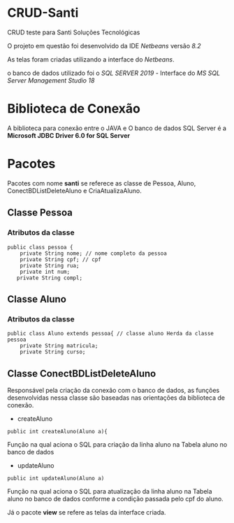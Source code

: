 # CRUD-Santi
 CRUD teste para Santi Soluções Tecnológicas

 O projeto em questão foi desenvolvido da IDE *Netbeans* versão *8.2*

 As telas foram criadas utilizando a interface do *Netbeans*.

 o banco de dados utilizado foi o *SQL SERVER 2019* - Interface do  *MS SQL Server Management Studio 18*

# Biblioteca de Conexão

A biblioteca para conexão entre o JAVA e O banco de dados SQL Server é a **Microsoft JDBC Driver 6.0 for SQL Server**

# Pacotes

Pacotes com nome **santi** se referece as classe de Pessoa, Aluno, ConectBDListDeleteAluno e CriaAtualizaAluno.

## Classe Pessoa
### Atributos da classe
```
public class pessoa {
    private String nome; // nome completo da pessoa
    private String cpf; // cpf
    private String rua;
    private int num;
   private String compl;
```

## Classe Aluno
### Atributos da classe
```
public class Aluno extends pessoa{ // classe aluno Herda da classe pessoa
    private String matricula;
    private String curso;
```

## Classe ConectBDListDeleteAluno

Responsável pela criação da conexão com o banco de dados, as funções desenvolvidas nessa classe são baseadas nas orientações da biblioteca de conexão.


* createAluno
```
public int createAluno(Aluno a){
```
Função na qual aciona o SQL para criação da linha aluno na Tabela aluno no banco de dados

* updateAluno
```
public int updateAluno(Aluno a)
```
Função na qual aciona o SQL para atualização da linha aluno na Tabela aluno no banco de dados conforme a condição passada pelo cpf do aluno.


Já o pacote **view** se refere as telas da interface criada.
